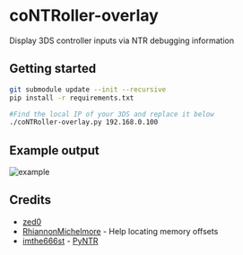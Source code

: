 # coNTRoller-overlay
Display 3DS controller inputs via NTR debugging information

## Getting started

```bash
git submodule update --init --recursive
pip install -r requirements.txt

#Find the local IP of your 3DS and replace it below
./coNTRoller-overlay.py 192.168.0.100
```

## Example output

![example](https://raw.githubusercontent.com/zed0/coNTRoller-overlay/master/example.png)

## Credits

- [zed0](https://github.com/zed0)
- [RhiannonMichelmore](https://github.com/RhiannonMichelmore) - Help locating memory offsets
- [imthe666st](https://github.com/imthe666st) - [PyNTR](https://github.com/imthe666st/PyNTR)
